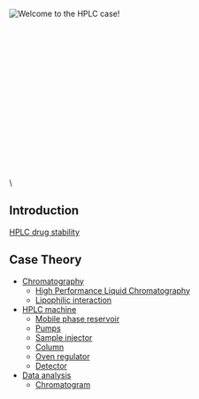 ![Welcome to the HPLC case!]( HPLC_Case.jpg "fig:Welcome to the HPLC case!")\
\
\
\
\
\
\
\
\
\
\
\
\
\
\
\
\
\
\

Introduction
------------

[HPLC drug stability](/wiki/HPLC_drug_stability "wikilink")

Case Theory
-----------

-   [Chromatography](/wiki/Chromatography "wikilink")
    -   [High Performance Liquid
        Chromatography](/wiki/High_Performance_Liquid_Chromatography "wikilink")
    -   [Lipophilic interaction](/wiki/Lipophilic_interaction "wikilink")
-   [HPLC machine](/wiki/HPLC_machine "wikilink")
    -   [Mobile phase reservoir](/wiki/Mobile_phase_reservoir "wikilink")
    -   [Pumps](/wiki/Pumps "wikilink")
    -   [Sample injector](/wiki/Sample_injector "wikilink")
    -   [Column](/wiki/Column "wikilink")
    -   [Oven regulator](/wiki/Oven_regulator "wikilink")
    -   [Detector](/wiki/Detector "wikilink")
-   [Data analysis](/wiki/Data_analysis "wikilink")
    -   [Chromatogram](/wiki/Chromatogram "wikilink")

